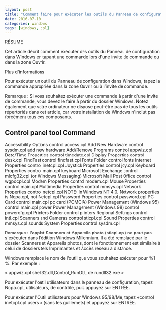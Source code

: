 ```yaml
---
layout: post
title: "Comment faire pour exécuter les outils du Panneau de configuration en tapant une commande"
date: 2016-07-10
categories: windows
tags: [windows, cpl]
---
```

RÉSUMÉ  
  
Cet article décrit comment exécuter des outils du Panneau de configuration dans Windows en tapant une commande lors d'une invite de commande ou dans la zone Ouvrir.  
  
Plus d'informations  
  
Pour exécuter un outil du Panneau de configuration dans Windows, tapez la commande appropriée dans la zone Ouvrir ou à l’invite de commande.  
  
Remarque : Si vous souhaitez exécuter une commande à partir d'une invite de commande, vous devez le faire à partir du dossier Windows. Notez également que votre ordinateur ne dispose peut-être pas de tous les outils répertoriés dans cet article, car votre installation de Windows n'inclut pas forcément tous ces composants.  

   Control panel tool             Command
   -----------------------------------------------------------------
   Accessibility Options          control access.cpl
   Add New Hardware               control sysdm.cpl add new hardware
   Add/Remove Programs            control appwiz.cpl
   Date/Time Properties           control timedate.cpl
   Display Properties             control desk.cpl
   FindFast                       control findfast.cpl
   Fonts Folder                   control fonts
   Internet Properties            control inetcpl.cpl
   Joystick Properties            control joy.cpl
   Keyboard Properties            control main.cpl keyboard
   Microsoft Exchange             control mlcfg32.cpl
      (or Windows Messaging)
   Microsoft Mail Post Office     control wgpocpl.cpl
   Modem Properties               control modem.cpl
   Mouse Properties               control main.cpl
   Multimedia Properties          control mmsys.cpl
   Network Properties             control netcpl.cpl
                                  NOTE: In Windows NT 4.0, Network
                                  properties is Ncpa.cpl, not Netcpl.cpl
   Password Properties            control password.cpl
   PC Card                        control main.cpl pc card (PCMCIA)
   Power Management (Windows 95)  control main.cpl power
   Power Management (Windows 98)  control powercfg.cpl
   Printers Folder                control printers
   Regional Settings              control intl.cpl
   Scanners and Cameras           control sticpl.cpl
   Sound Properties               control mmsys.cpl sounds
   System Properties              control sysdm.cpl
    

  
  
Remarque : l'applet Scanners et Appareils photo (sticpl.cpl) ne peut pas s'exécuter dans l'édition Windows Millennium. Il a été remplacé par le dossier Scanners et Appareils photos, dont le fonctionnement est similaire à celui de dossiers tels Imprimantes et Accès réseau à distance.  
  
  
  
  
Windows remplace le nom de l’outil que vous souhaitez exécuter pour %1 %. Par exemple :  
  
  
« appwiz.cpl shell32.dll,Control\_RunDLL de rundll32.exe ».  
  
Pour exécuter l'outil utilisateurs dans le panneau de configuration, tapez Ncpa.cpl, utilisateurs, de contrôle, puis appuyez sur ENTRÉE.  
  
  
  
  
Pour exécuter l'Outil utilisateurs pour Windows 95/98/Me, tapez «control inetcpl.cpl users » (sans les guillemets) et appuyez sur ENTRÉE.